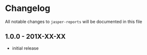 # Changelog

All notable changes to `jasper-reports` will be documented in this file

## 1.0.0 - 201X-XX-XX

- initial release
